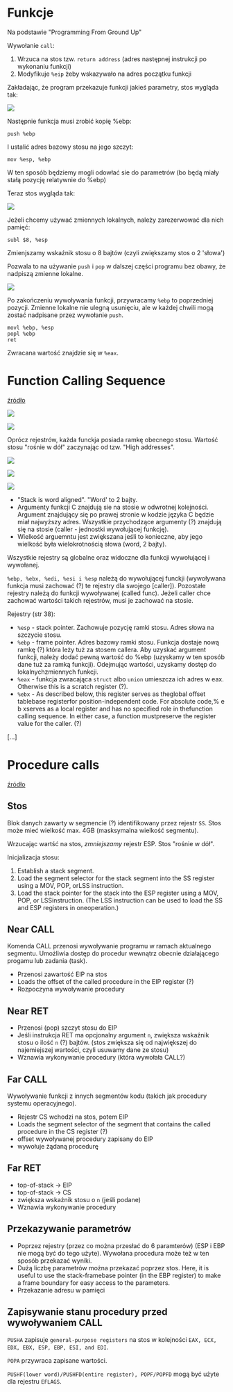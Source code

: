 # Funkcje

Na podstawie "Programming From Ground Up"

Wywołanie `call`:

1. Wrzuca na stos tzw. `return address` (adres następnej instrukcji po wykonaniu funkcji)
2. Modyfikuje `%eip` żeby wskazywało na adres początku funkcji

Zakładając, że program przekazuje funkcji jakieś parametry, stos wygląda tak:

![](./assets/stack1.png)

Następnie funkcja musi zrobić kopię %ebp:

```
push %ebp
```

I ustalić adres bazowy stosu na jego szczyt:

```
mov %esp, %ebp
```

W ten sposób będziemy mogli odowłać sie do parametrów (bo będą miały stałą pozycję relatywnie do %ebp)

Teraz stos wygląda tak:

![](./assets/stack2.png)

Jeżeli chcemy używać zmiennych lokalnych, należy zarezerwować dla nich pamięć:

```
subl $8, %esp
```

Zmienjszamy wskaźnik stosu o 8 bajtów (czyli zwiększamy stos o 2 'słowa')

Pozwala to na używanie `push` i `pop` w dalszej części programu bez obawy, że nadpiszą zmienne lokalne.

![](./assets/stack3.png)

Po zakończeniu wywoływania funkcji, przywracamy `%ebp` to poprzedniej pozycji. Zmienne lokalne nie ulegną usunięciu, ale w każdej chwili mogą zostać nadpisane przez wywołanie `push`.

```
movl %ebp, %esp
popl %ebp
ret
```

Zwracana wartość znajdzie się w `%eax`.

# Function Calling Sequence

[źródło](http://www.zak.ict.pwr.wroc.pl/materials/architektura/laboratorium%20AK2/Dokumentacja/Application%20Binary%20Interface/System%20V%20Application%20Binary%20Interface%20Intel386%20Architecture%20Processor%20Supplement%20Fourth%20Edition.pdf#page=35&zoom=auto,-17,726)

![](./assets/fundamental_types.png)

![](./assets/registers.png)

Oprócz rejestrów, każda funckja posiada ramkę obecnego stosu. Wartość stosu "rośnie w dół" zaczynając od tzw. "High addresses".

![](./assets/standard_stack_frame.png)

![](./assets/how_struct_data_is_aligned.png)

![](./assets/how_struct_data_is_aligned2.png)

- "Stack is word aligned". "Word' to 2 bajty.
- Argumenty funkcji C znajdują sie na stosie w odwrotnej kolejności. Argument znajdujący się po prawej stronie w kodzie języka C będzie miał najwyższy adres. Wszystkie przychodzące argumenty (?) znajdują się na stosie (caller - jednostki wywołującej funkcję).
- Wielkość arguemntu jest zwiększana jeśli to konieczne, aby jego wielkość była wielokrotnością słowa (word, 2 bajty).

Wszystkie rejestry są globalne oraz widoczne dla funkcji wywołującej i wywołanej.

`%ebp, %ebx, %edi, %esi i %esp` należą do wywołującej funckji (wywoływana funkcja musi zachować (?) te rejestry dla swojego [caller]). Pozostałe rejestry należą do funkcji wywoływanej (called func). Jeżeli caller chce zachować wartości takich rejestrów, musi je zachować na stosie.

Rejestry (str 38):

- `%esp` - stack pointer. Zachowuje pozycję ramki stosu. Adres słowa na szczycie stosu.
- `%ebp` - frame pointer. Adres bazowy ramki stosu. Funkcja dostaje nową ramkę (?) która leży tuż za stosem callera. Aby uzyskać argument funkcji, należy dodać pewną wartość do %ebp (uzyskamy w ten sposób dane tuż za ramką funkcji). Odejmując wartości, uzyskamy dostęp do lokalnychzmiennych funkcji.
- `%eax` - funkcja zwracająca `struct` albo `union` umieszcza ich adres w eax. Otherwise this is a scratch register (?).
- `%ebx` - As described below, this register serves as theglobal offset tablebase registerfor position-independent code. For absolute code,% e b xserves as a local register and has no specified role in thefunction calling sequence. In either case, a function mustpreserve the register value for the caller. (?)

[...]


# Procedure calls

[źródło](http://www.zak.ict.pwr.wroc.pl/materials/architektura/laboratorium%20AK2/Dokumentacja/Intel%20Penium%20IV/IA-32%20Intel%20Architecture%20Software%20Developers%20Manual%20vol.%201%20-%20Basic%20Architecture.pdf)

## Stos

Blok danych zawarty w segmencie (?) identifikowany przez rejestr `SS`. Stos może mieć wielkość max. 4GB (masksymalna wielkość segmentu).

Wrzucając wartść na stos, _zmniejszamy_ rejestr ESP. Stos "rośnie w dół".

Inicjalizacja stosu:

1.  Establish a stack segment.
2.  Load the segment selector for the stack segment into the SS register using a MOV, POP, orLSS instruction.
3.  Load the stack pointer for the stack into the ESP register using a MOV, POP, or LSSinstruction. (The LSS instruction can be used to load the SS and ESP registers in oneoperation.)

## Near CALL

Komenda CALL przenosi wywoływanie programu w ramach aktualnego segmentu. Umożliwia dostęp do procedur wewnątrz obecnie działającego progamu lub zadania (task).

- Przenosi zawartość EIP na stos
- Loads the offset of the called procedure in the EIP register (?)
- Rozpoczyna wywoływanie procedury

## Near RET

- Przenosi (pop) szczyt stosu do EIP
- Jeśli instrukcja RET ma opcjonalny argument `n`, zwiększa wskaźnik stosu o ilość `n` (?) bajtów. (stos zwiększa się od największej do najemiejszej wartości, czyli usuwamy dane ze stosu)
- Wznawia wykonywanie procedury (która wywołała CALL?)

## Far CALL

Wywoływanie funkcji z innych segmentów kodu (takich jak procedury systemu operacyjnego).

- Rejestr CS wchodzi na stos, potem EIP
- Loads the segment selector of the segment that contains the called procedure in the CS register (?)
- offset wywoływanej procedury zapisany do EIP
- wywołuje żądaną procedurę

## Far RET

- top-of-stack -> EIP
- top-of-stack -> CS
- zwiększa wskaźnik stosu o `n` (jeśli podane)
- Wznawia wykonywanie procedury

## Przekazywanie parametrów

- Poprzez rejestry (przez co można przesłać do 6 paramterów) (ESP i EBP nie mogą być do tego użyte). Wywołana procedura może też w ten sposób przekazać wyniki.
- Dużą liczbę parametrów można przekazać poprzez stos. Here, it is useful to use the stack-framebase pointer (in the EBP register) to make a frame boundary for easy access to the parameters.
- Przekazanie adresu w pamięci

## Zapisywanie stanu procedury przed wywoływaniem CALL

`PUSHA` zapisuje `general-purpose registers` na stos w kolejności `EAX, ECX, EDX, EBX, ESP, EBP, ESI, and EDI`.

`POPA` przywraca zapisane wartości.

`PUSHF(lower word)/PUSHFD(entire register), POPF/POPFD` mogą być użyte dla rejestru `EFLAGS`.
